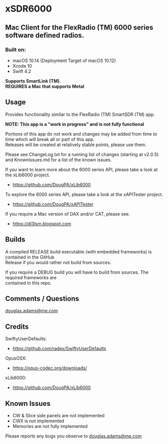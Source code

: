 # xSDR6000
## Mac Client for the FlexRadio (TM) 6000 series software defined radios.

### Built on:

*  macOS 10.14 (Deployment Target of macOS 10.12)
*  Xcode 10
*  Swift 4.2


**Supports SmartLink (TM).**  
**REQUIRES a Mac that supports Metal**  


## Usage

Provides functionality similar to the FlexRadio (TM) SmartSDR (TM) app.

**NOTE: This app is a "work in progress" and is not fully functional**  

Portions of this app do not work and changes may be added from time to time which will break all or part of this app.  
Releases will be created at relatively stable points, please use them.  

Please see ChangeLog.txt for a running list of changes (starting at v2.0.5) and KnownIssues.md for a list of the known issues.


If you want to learn more about the 6000 series API, please take a look at the xLib6000 project. 

* https://github.com/DougPA/xLib6000

To explore the 6000 series API, please take a look at the xAPITester project.

* https://github.com/DougPA/xAPITester

If you require a Mac version of DAX and/or CAT, please see.

* https://dl3lsm.blogspot.com


## Builds

A compiled RELEASE build executable (with  embedded frameworks) is contained in the GitHub  
Release if you would rather not build from sources.  

If you require a DEBUG build you will have to build from sources. The required frameworks are   
contained in this repo.


## Comments / Questions

douglas.adams@me.com


## Credits

SwiftyUserDefaults:

* https://github.com/radex/SwiftyUserDefaults

OpusOSX:

* https://opus-codec.org/downloads/

xLib6000:

* https://github.com/DougPA/xLib6000


## Known Issues

* CW & Slice side panels are not implemented
* CWX is not implemented
* Memories are not fully implemented

Please reports any bugs you observe to douglas.adams@me.com


